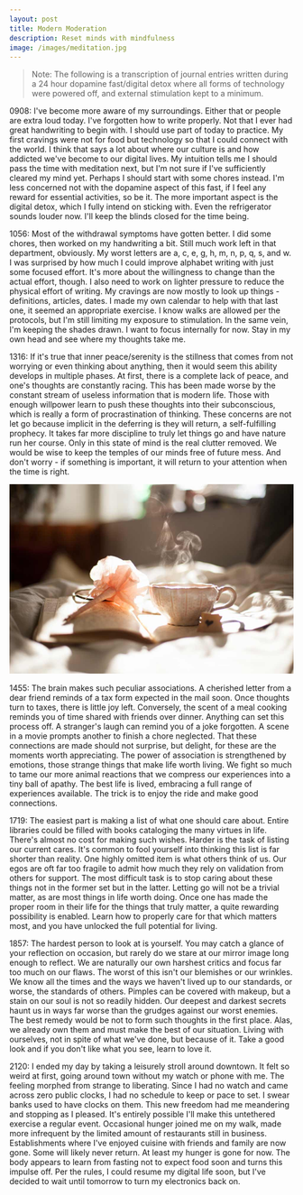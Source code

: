 ```yaml
---
layout: post
title: Modern Moderation
description: Reset minds with mindfulness
image: /images/meditation.jpg
---
```


> Note: The following is a transcription of journal entries written during a 24 hour dopamine fast/digital detox where all forms of technology were powered off, and external stimulation kept to a minimum.

0908: I've become more aware of my surroundings. Either that or people are extra loud today. I've forgotten how to write properly. Not that I ever had great handwriting to begin with. I should use part of today to practice. My first cravings were not for food but technology so that I could connect with the world. I think that says a lot about where our culture is and how addicted we've become to our digital lives. My intuition tells me I should pass the time with meditation next, but I'm not sure if I've sufficiently cleared my mind yet. Perhaps I should start with some chores instead. I'm less concerned not with the dopamine aspect of this fast, if I feel any reward for essential activities, so be it. The more important aspect is the digital detox, which I fully intend on sticking with. Even the refrigerator sounds louder now. I'll keep the blinds closed for the time being.

1056: Most of the withdrawal symptoms have gotten better. I did some chores, then worked on my handwriting a bit. Still much work left in that department, obviously. My worst letters are a, c, e, g, h, m, n, p, q, s, and w. I was surprised by how much I could improve alphabet writing with just some focused effort. It's more about the willingness to change than the actual effort, though. I also need to work on lighter pressure to reduce the physical effort of writing. My cravings are now mostly to look up things - definitions, articles, dates. I made my own calendar to help with that last one, it seemed an appropriate exercise. I know walks are allowed per the protocols, but I'm still limiting my exposure to stimulation. In the same vein, I'm keeping the shades drawn. I want to focus internally for now. Stay in my own head and see where my thoughts take me.

1316: If it's true that inner peace/serenity is the stillness that comes from not worrying or even thinking about anything, then it would seem this ability develops in multiple phases. At first, there is a complete lack of peace, and one's thoughts are constantly racing. This has been made worse by the constant stream of useless information that is modern life. Those with enough willpower learn to push these thoughts into their subconscious, which is really a form of procrastination of thinking. These concerns are not let go because implicit in the deferring is they will return, a self-fulfilling prophecy. It takes far more discipline to truly let things go and have nature run her course. Only in this state of mind is the real clutter removed. We would be wise to keep the temples of our minds free of future mess. And don't worry - if something is important, it will return to your attention when the time is right.

![](/images/tea.jpg)

1455: The brain makes such peculiar associations. A cherished letter from a dear friend reminds of a tax form expected in the mail soon. Once thoughts turn to taxes, there is little joy left. Conversely, the scent of a meal cooking reminds you of time shared with friends over dinner. Anything can set this process off. A stranger's laugh can remind you of a joke forgotten. A scene in a movie prompts another to finish a chore neglected. That these connections are made should not surprise, but delight, for these are the moments worth appreciating. The power of association is strengthened by emotions, those strange things that make life worth living. We fight so much to tame our more animal reactions that we compress our experiences into a tiny ball of apathy. The best life is lived, embracing a full range of experiences available. The trick is to enjoy the ride and make good connections.

1719: The easiest part is making a list of what one should care about. Entire libraries could be filled with books cataloging the many virtues in life. There's almost no cost for making such wishes. Harder is the task of listing our current cares. It's common to fool yourself into thinking this list is far shorter than reality. One highly omitted item is what others think of us. Our egos are oft far too fragile to admit how much they rely on validation from others for support. The most difficult task is to stop caring about these things not in the former set but in the latter. Letting go will not be a trivial matter, as are most things in life worth doing. Once one has made the proper room in their life for the things that truly matter, a quite rewarding possibility is enabled. Learn how to properly care for that which matters most, and you have unlocked the full potential for living.

1857: The hardest person to look at is yourself. You may catch a glance of your reflection on occasion, but rarely do we stare at our mirror image long enough to reflect. We are naturally our own harshest critics and focus far too much on our flaws. The worst of this isn't our blemishes or our wrinkles. We know all the times and the ways we haven't lived up to our standards, or worse, the standards of others. Pimples can be covered with makeup, but a stain on our soul is not so readily hidden. Our deepest and darkest secrets haunt us in ways far worse than the grudges against our worst enemies. The best remedy would be not to form such thoughts in the first place. Alas, we already own them and must make the best of our situation. Living with ourselves, not in spite of what we've done, but because of it. Take a good look and if you don't like what you see, learn to love it.

2120: I ended my day by taking a leisurely stroll around downtown. It felt so weird at first, going around town without my watch or phone with me. The feeling morphed from strange to liberating. Since I had no watch and came across zero public clocks, I had no schedule to keep or pace to set. I swear banks used to have clocks on them. This new freedom had me meandering and stopping as I pleased. It's entirely possible I'll make this untethered exercise a regular event. Occasional hunger joined me on my walk, made more infrequent by the limited amount of restaurants still in business. Establishments where I've enjoyed cuisine with friends and family are now gone. Some will likely never return. At least my hunger is gone for now. The body appears to learn from fasting not to expect food soon and turns this impulse off. Per the rules, I could resume my digital life soon, but I've decided to wait until tomorrow to turn my electronics back on.
